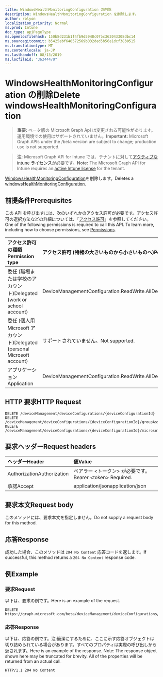 ```yaml
---
title: WindowsHealthMonitoringConfiguration の削除
description: WindowsHealthMonitoringConfiguration を削除します。
author: rolyon
localization_priority: Normal
ms.prod: Intune
doc_type: apiPageType
ms.openlocfilehash: 150b8d231b1f4fb9d5948c07bc362043308dbc14
ms.sourcegitcommit: b5425ebf648572569b032ded5b56e1dcf3830515
ms.translationtype: MT
ms.contentlocale: ja-JP
ms.lasthandoff: 08/13/2019
ms.locfileid: "36344470"
---
```

# <a name="delete-windowshealthmonitoringconfiguration"></a><span data-ttu-id="c1ba6-103">WindowsHealthMonitoringConfiguration の削除</span><span class="sxs-lookup"><span data-stu-id="c1ba6-103">Delete windowsHealthMonitoringConfiguration</span></span>

> <span data-ttu-id="c1ba6-104">**重要:** ベータ版の Microsoft Graph Api は変更される可能性があります。運用環境での使用はサポートされていません。</span><span class="sxs-lookup"><span data-stu-id="c1ba6-104">**Important:** Microsoft Graph APIs under the /beta version are subject to change; production use is not supported.</span></span>

> <span data-ttu-id="c1ba6-105">**注:** Microsoft Graph API for Intune では、テナントに対して[アクティブな intune ライセンス](https://go.microsoft.com/fwlink/?linkid=839381)が必要です。</span><span class="sxs-lookup"><span data-stu-id="c1ba6-105">**Note:** The Microsoft Graph API for Intune requires an [active Intune license](https://go.microsoft.com/fwlink/?linkid=839381) for the tenant.</span></span>

<span data-ttu-id="c1ba6-106">[WindowsHealthMonitoringConfiguration](../resources/intune-deviceconfig-windowshealthmonitoringconfiguration.md)を削除します。</span><span class="sxs-lookup"><span data-stu-id="c1ba6-106">Deletes a [windowsHealthMonitoringConfiguration](../resources/intune-deviceconfig-windowshealthmonitoringconfiguration.md).</span></span>

## <a name="prerequisites"></a><span data-ttu-id="c1ba6-107">前提条件</span><span class="sxs-lookup"><span data-stu-id="c1ba6-107">Prerequisites</span></span>
<span data-ttu-id="c1ba6-p101">この API を呼び出すには、次のいずれかのアクセス許可が必要です。アクセス許可の選択方法などの詳細については、「[アクセス許可](/graph/permissions-reference)」を参照してください。</span><span class="sxs-lookup"><span data-stu-id="c1ba6-p101">One of the following permissions is required to call this API. To learn more, including how to choose permissions, see [Permissions](/graph/permissions-reference).</span></span>

|<span data-ttu-id="c1ba6-110">アクセス許可の種類</span><span class="sxs-lookup"><span data-stu-id="c1ba6-110">Permission type</span></span>|<span data-ttu-id="c1ba6-111">アクセス許可 (特権の大きいものから小さいものへ)</span><span class="sxs-lookup"><span data-stu-id="c1ba6-111">Permissions (from most to least privileged)</span></span>|
|:---|:---|
|<span data-ttu-id="c1ba6-112">委任 (職場または学校のアカウント)</span><span class="sxs-lookup"><span data-stu-id="c1ba6-112">Delegated (work or school account)</span></span>|<span data-ttu-id="c1ba6-113">DeviceManagementConfiguration.ReadWrite.All</span><span class="sxs-lookup"><span data-stu-id="c1ba6-113">DeviceManagementConfiguration.ReadWrite.All</span></span>|
|<span data-ttu-id="c1ba6-114">委任 (個人用 Microsoft アカウント)</span><span class="sxs-lookup"><span data-stu-id="c1ba6-114">Delegated (personal Microsoft account)</span></span>|<span data-ttu-id="c1ba6-115">サポートされていません。</span><span class="sxs-lookup"><span data-stu-id="c1ba6-115">Not supported.</span></span>|
|<span data-ttu-id="c1ba6-116">アプリケーション</span><span class="sxs-lookup"><span data-stu-id="c1ba6-116">Application</span></span>|<span data-ttu-id="c1ba6-117">DeviceManagementConfiguration.ReadWrite.All</span><span class="sxs-lookup"><span data-stu-id="c1ba6-117">DeviceManagementConfiguration.ReadWrite.All</span></span>|

## <a name="http-request"></a><span data-ttu-id="c1ba6-118">HTTP 要求</span><span class="sxs-lookup"><span data-stu-id="c1ba6-118">HTTP Request</span></span>
<!-- {
  "blockType": "ignored"
}
-->
``` http
DELETE /deviceManagement/deviceConfigurations/{deviceConfigurationId}
DELETE /deviceManagement/deviceConfigurations/{deviceConfigurationId}/groupAssignments/{deviceConfigurationGroupAssignmentId}/deviceConfiguration
DELETE /deviceManagement/deviceConfigurations/{deviceConfigurationId}/microsoft.graph.windowsDomainJoinConfiguration/networkAccessConfigurations/{deviceConfigurationId}
```

## <a name="request-headers"></a><span data-ttu-id="c1ba6-119">要求ヘッダー</span><span class="sxs-lookup"><span data-stu-id="c1ba6-119">Request headers</span></span>
|<span data-ttu-id="c1ba6-120">ヘッダー</span><span class="sxs-lookup"><span data-stu-id="c1ba6-120">Header</span></span>|<span data-ttu-id="c1ba6-121">値</span><span class="sxs-lookup"><span data-stu-id="c1ba6-121">Value</span></span>|
|:---|:---|
|<span data-ttu-id="c1ba6-122">Authorization</span><span class="sxs-lookup"><span data-stu-id="c1ba6-122">Authorization</span></span>|<span data-ttu-id="c1ba6-123">ベアラー &lt;トークン&gt; が必要です。</span><span class="sxs-lookup"><span data-stu-id="c1ba6-123">Bearer &lt;token&gt; Required.</span></span>|
|<span data-ttu-id="c1ba6-124">承諾</span><span class="sxs-lookup"><span data-stu-id="c1ba6-124">Accept</span></span>|<span data-ttu-id="c1ba6-125">application/json</span><span class="sxs-lookup"><span data-stu-id="c1ba6-125">application/json</span></span>|

## <a name="request-body"></a><span data-ttu-id="c1ba6-126">要求本文</span><span class="sxs-lookup"><span data-stu-id="c1ba6-126">Request body</span></span>
<span data-ttu-id="c1ba6-127">このメソッドには、要求本文を指定しません。</span><span class="sxs-lookup"><span data-stu-id="c1ba6-127">Do not supply a request body for this method.</span></span>

## <a name="response"></a><span data-ttu-id="c1ba6-128">応答</span><span class="sxs-lookup"><span data-stu-id="c1ba6-128">Response</span></span>
<span data-ttu-id="c1ba6-129">成功した場合、このメソッドは `204 No Content` 応答コードを返します。</span><span class="sxs-lookup"><span data-stu-id="c1ba6-129">If successful, this method returns a `204 No Content` response code.</span></span>

## <a name="example"></a><span data-ttu-id="c1ba6-130">例</span><span class="sxs-lookup"><span data-stu-id="c1ba6-130">Example</span></span>

### <a name="request"></a><span data-ttu-id="c1ba6-131">要求</span><span class="sxs-lookup"><span data-stu-id="c1ba6-131">Request</span></span>
<span data-ttu-id="c1ba6-132">以下は、要求の例です。</span><span class="sxs-lookup"><span data-stu-id="c1ba6-132">Here is an example of the request.</span></span>
``` http
DELETE https://graph.microsoft.com/beta/deviceManagement/deviceConfigurations/{deviceConfigurationId}
```

### <a name="response"></a><span data-ttu-id="c1ba6-133">応答</span><span class="sxs-lookup"><span data-stu-id="c1ba6-133">Response</span></span>
<span data-ttu-id="c1ba6-p102">以下は、応答の例です。注:簡潔にするために、ここに示す応答オブジェクトは切り詰められている場合があります。すべてのプロパティは実際の呼び出しから返されます。</span><span class="sxs-lookup"><span data-stu-id="c1ba6-p102">Here is an example of the response. Note: The response object shown here may be truncated for brevity. All of the properties will be returned from an actual call.</span></span>
``` http
HTTP/1.1 204 No Content
```






